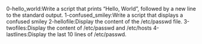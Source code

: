 0-hello_world:Write a script that prints “Hello, World”, followed by a new line to the standard output.
1-confused_smiley:Write a script that displays a confused smiley
2-hellofile:Display the content of the /etc/passwd file.
3-twofiles:Display the content of /etc/passwd and /etc/hosts
4-lastlines:Display the last 10 lines of /etc/passwd.
